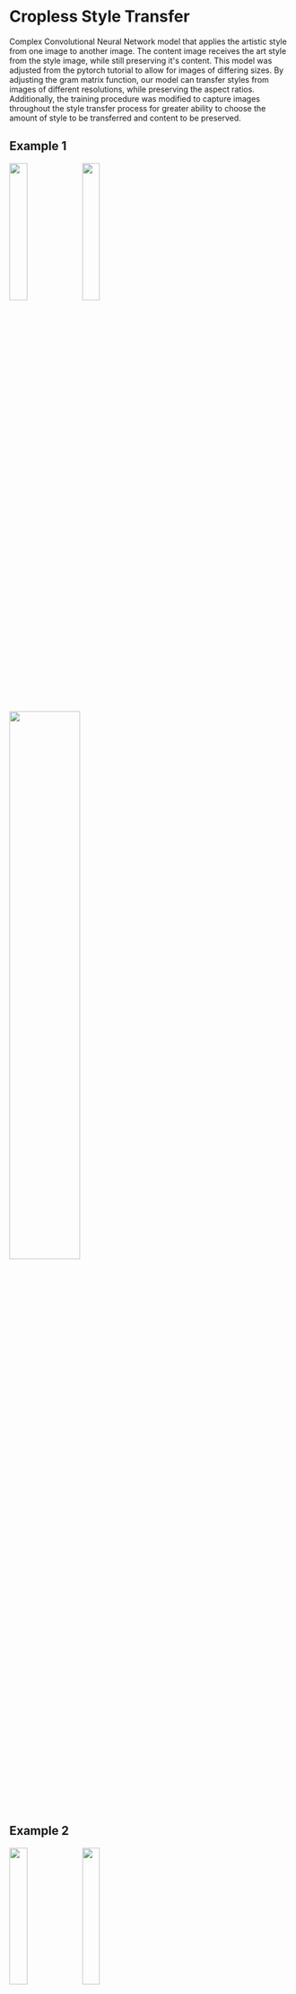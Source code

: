# Cropless Style Transfer

Complex Convolutional Neural Network model that applies the artistic style from one image to another image. The content image receives the art style from the style image, while still preserving it's content. This model was adjusted from the pytorch tutorial to allow for images of differing sizes. By adjusting the gram matrix function, our model can transfer styles from images of different resolutions, while preserving the aspect ratios. Additionally, the training procedure was modified to capture images throughout the style transfer process for greater ability to choose the amount of style to be transferred and content to be preserved.


## Example 1
<img src="https://user-images.githubusercontent.com/11250972/211645708-da44841a-bf25-4f82-919e-de85368b6121.jpg" width=25% height=25%>
<img src="https://user-images.githubusercontent.com/11250972/211645750-46fccdfe-7b88-4061-a2b7-6a999bc5a8ed.jpg" width=25% height=25%>

<img src="https://user-images.githubusercontent.com/11250972/211646222-b3d987e8-2911-4119-9648-db6f7dbfc342.png" width=50% height=50%>

## Example 2
<img src="https://user-images.githubusercontent.com/11250972/211645843-019dfdca-1afc-4afb-9413-c5b486819611.jpg" width=25% height=25%>
<img src="https://user-images.githubusercontent.com/11250972/211646149-b9b05420-8fcc-4222-b363-a5ec89841d88.jpeg" width=25% height=25%>

<img src="https://user-images.githubusercontent.com/11250972/211646258-5263aad3-0dc5-4fb6-8ca9-328f1fe42a74.png" width=50% height=50%>
